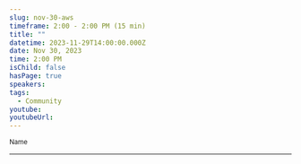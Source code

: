```yaml
---
slug: nov-30-aws
timeframe: 2:00 - 2:00 PM (15 min)
title: ""
datetime: 2023-11-29T14:00:00.000Z
date: Nov 30, 2023
time: 2:00 PM
isChild: false
hasPage: true
speakers:
tags:
  - Community
youtube:
youtubeUrl:
---
```

<div className="mb-4">
  <small className="typo-small">
    Name
  </small>
</div>

<hr className="border-t border-gray-50 mb-4 opacity-20" />
